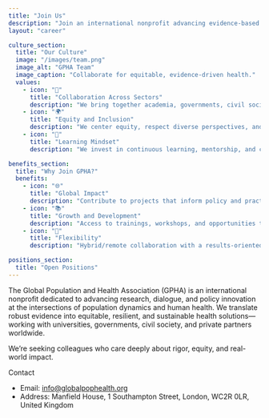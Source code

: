 ```yaml
---
title: "Join Us"
description: "Join an international nonprofit advancing evidence-based research, dialogue, and policy innovation at the nexus of population dynamics and human health."
layout: "career"

culture_section:
  title: "Our Culture"
  image: "/images/team.png"
  image_alt: "GPHA Team"
  image_caption: "Collaborate for equitable, evidence-driven health."
  values:
    - icon: "🤝"
      title: "Collaboration Across Sectors"
      description: "We bring together academia, governments, civil society, and the private sector to turn evidence into impact."
    - icon: "🌍"
      title: "Equity and Inclusion"
      description: "We center equity, respect diverse perspectives, and foster an inclusive environment for our global community."
    - icon: "🌱"
      title: "Learning Mindset"
      description: "We invest in continuous learning, mentorship, and capacity building—within GPHA and with our partners."

benefits_section:
  title: "Why Join GPHA?"
  benefits:
    - icon: "🌐"
      title: "Global Impact"
      description: "Contribute to projects that inform policy and practice across regions and health systems."
    - icon: "📚"
      title: "Growth and Development"
      description: "Access to trainings, workshops, and opportunities to publish, present, and build open tools."
    - icon: "🧭"
      title: "Flexibility"
      description: "Hybrid/remote collaboration with a results-oriented culture across time zones."

positions_section:
  title: "Open Positions"
---
```


The Global Population and Health Association (GPHA) is an international nonprofit dedicated to advancing research, dialogue, and policy innovation at the intersections of population dynamics and human health. We translate robust evidence into equitable, resilient, and sustainable health solutions—working with universities, governments, civil society, and private partners worldwide.

We’re seeking colleagues who care deeply about rigor, equity, and real-world impact.

Contact
- Email: info@globalpophealth.org
- Address: Manfield House, 1 Southampton Street, London, WC2R 0LR, United Kingdom